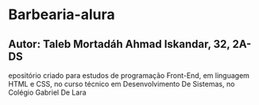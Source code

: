 # Barbearia-alura

## Autor: Taleb Mortadáh Ahmad Iskandar, 32, 2A-DS

epositório criado para estudos de programação Front-End, em linguagem HTML e CSS, no curso técnico em Desenvolvimento De Sistemas, no Colégio Gabriel De Lara 
